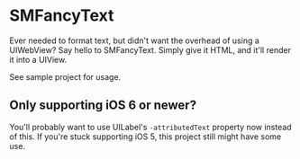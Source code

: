 # SMFancyText

Ever needed to format text, but didn't want the overhead of using a UIWebView? Say hello to SMFancyText. Simply give it HTML, and it'll render it into a UIView.

See sample project for usage.

## Only supporting iOS 6 or newer?

You'll probably want to use UILabel's `-attributedText` property now instead of this. If you're stuck supporting iOS 5, this project still might have some use.
